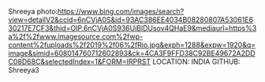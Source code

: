 Shreeya
photo:https://www.bing.com/images/search?view=detailV2&ccid=6nCVjA0S&id=93AC386EE4034B08280807A53061E630217E7CF3&thid=OIP.6nCVjA0S936UiBlDUsov4QHaE9&mediaurl=https%3a%2f%2fwww.imagesource.com%2fwp-content%2fuploads%2f2019%2f06%2fRio.jpg&exph=1288&expw=1920&q=image&simid=608014760712602893&ck=4CA3F9FFD38C92BE49672A2DDC08D68C&selectedIndex=1&FORM=IRPRST
LOCATION: INDIA
GITHUB: Shreeya3
